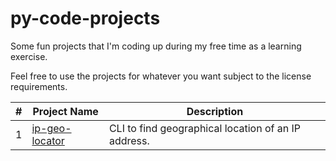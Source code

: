 # py-code-projects
Some fun projects that I'm coding up during my free time as a learning exercise.

Feel free to use the projects for whatever you want subject to the license requirements.

|#|Project Name|Description|
|----|------------|-----------|
|1|[ip-geo-locator](https://github.com/arjunkrishnababu96/py-code-projects/tree/master/ipgeolocator)|CLI to find geographical location of an IP address.
